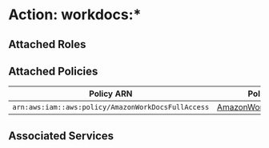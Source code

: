 # Action: workdocs:*

## Attached Roles

## Attached Policies

| Policy ARN | Policy Name |
|------------|-------------|
| `arn:aws:iam::aws:policy/AmazonWorkDocsFullAccess` | [AmazonWorkDocsFullAccess](../policies.md#amazonworkdocsfullaccess) |

## Associated Services

